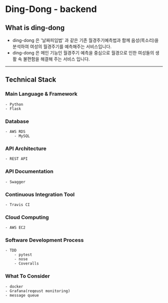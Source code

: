 # Ding-Dong - backend

## What is ding-dong
- ding-dong 은 '날짜피임법' 과 같은 기존 월경주기예측법과 함께 음성(목소리)을 분석하여 여성의 월경주기를 예측해주는 서비스입니다.
- ding-dong 은 메인 기능인 월경주기 예측을 중심으로 월경으로 인한 여성들의 생활 속 불편함을 해결해 주는 서비스 입니다.

<hr />

## Technical Stack
### Main Language & Framework
    - Python
    - Flask
### Database
    - AWS RDS
        - MySQL
### API Architecture
    - REST API
### API Documentation
    - Swagger
### Continuous Integration Tool
    - Travis CI
### Cloud Computing
    - AWS EC2
### Software Development Process
    - TDD
        - pytest
        - nose
        - Coveralls
### What To Consider
    - docker
    - Grafana(reqeust monitoring)
    - message queue
